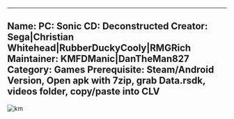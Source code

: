 -----------------------
Name: PC: Sonic CD: Deconstructed
Creator: Sega|Christian Whitehead|RubberDuckyCooly|RMGRich
Maintainer: KMFDManic|DanTheMan827
Category: Games
Prerequisite: Steam/Android Version, Open apk with 7zip, grab Data.rsdk, videos folder, copy/paste into CLV
-----------------------
![km](https://i.imgur.com/hFKHmEP.png)




